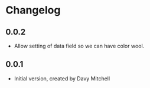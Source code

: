 # Changelog

## 0.0.2

- Allow setting of data field so we can have color wool.

## 0.0.1

- Initial version, created by Davy Mitchell
